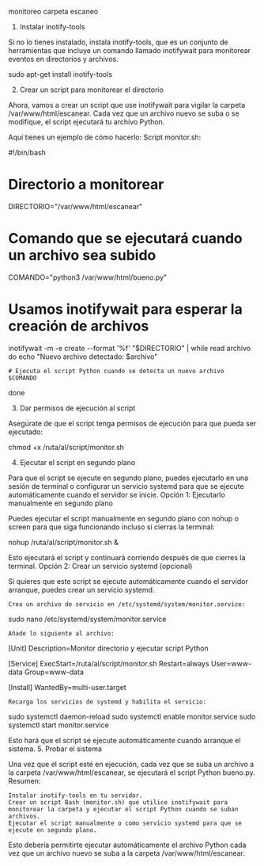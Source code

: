 monitoreo carpeta escaneo



1. Instalar inotify-tools

Si no lo tienes instalado, instala inotify-tools, que es un conjunto de herramientas que incluye un comando llamado inotifywait para monitorear eventos en directorios y archivos.

sudo apt-get install inotify-tools

2. Crear un script para monitorear el directorio

Ahora, vamos a crear un script que use inotifywait para vigilar la carpeta /var/www/html/escanear. Cada vez que un archivo nuevo se suba o se modifique, el script ejecutará tu archivo Python.

Aquí tienes un ejemplo de cómo hacerlo:
Script monitor.sh:

#!/bin/bash

# Directorio a monitorear
DIRECTORIO="/var/www/html/escanear"

# Comando que se ejecutará cuando un archivo sea subido
COMANDO="python3 /var/www/html/bueno.py"

# Usamos inotifywait para esperar la creación de archivos
inotifywait -m -e create --format '%f' "$DIRECTORIO" | while read archivo
do
    echo "Nuevo archivo detectado: $archivo"
    
    # Ejecuta el script Python cuando se detecta un nuevo archivo
    $COMANDO
done

3. Dar permisos de ejecución al script

Asegúrate de que el script tenga permisos de ejecución para que pueda ser ejecutado:

chmod +x /ruta/al/script/monitor.sh

4. Ejecutar el script en segundo plano

Para que el script se ejecute en segundo plano, puedes ejecutarlo en una sesión de terminal o configurar un servicio systemd para que se ejecute automáticamente cuando el servidor se inicie.
Opción 1: Ejecutarlo manualmente en segundo plano

Puedes ejecutar el script manualmente en segundo plano con nohup o screen para que siga funcionando incluso si cierras la terminal:

nohup /ruta/al/script/monitor.sh &

Esto ejecutará el script y continuará corriendo después de que cierres la terminal.
Opción 2: Crear un servicio systemd (opcional)

Si quieres que este script se ejecute automáticamente cuando el servidor arranque, puedes crear un servicio systemd.

    Crea un archivo de servicio en /etc/systemd/system/monitor.service:

sudo nano /etc/systemd/system/monitor.service

    Añade lo siguiente al archivo:

[Unit]
Description=Monitor directorio y ejecutar script Python

[Service]
ExecStart=/ruta/al/script/monitor.sh
Restart=always
User=www-data
Group=www-data

[Install]
WantedBy=multi-user.target

    Recarga los servicios de systemd y habilita el servicio:

sudo systemctl daemon-reload
sudo systemctl enable monitor.service
sudo systemctl start monitor.service

Esto hará que el script se ejecute automáticamente cuando arranque el sistema.
5. Probar el sistema

Una vez que el script esté en ejecución, cada vez que se suba un archivo a la carpeta /var/www/html/escanear, se ejecutará el script Python bueno.py.
Resumen:

    Instalar inotify-tools en tu servidor.
    Crear un script Bash (monitor.sh) que utilice inotifywait para monitorear la carpeta y ejecutar el script Python cuando se suban archivos.
    Ejecutar el script manualmente o como servicio systemd para que se ejecute en segundo plano.

Esto debería permitirte ejecutar automáticamente el archivo Python cada vez que un archivo nuevo se suba a la carpeta /var/www/html/escanear.